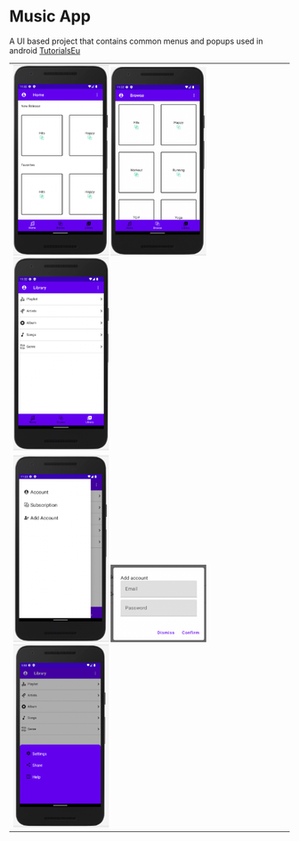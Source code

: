 # Music App
A UI based project that contains common menus and popups used in android [TutorialsEu](https://www.tutorials.eu)

<table>
  <tr>
    <td>

<img width="35%" src="screenshots/home.png">

<img width="35%" src="screenshots/browse.png">

<img width="35%" src="screenshots/playlist.png">
</td>

  </tr>

  <tr>
    <td>

<img width="35%" src="screenshots/drawer.png">

<img width="35%" src="screenshots/dialog.png">

<img width="35%" src="screenshots/bs.png">
</td>

  </tr>
</table>
